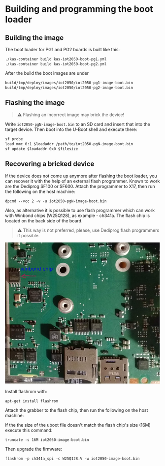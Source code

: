 # Building and programming the boot loader

## Building the image

The boot loader for PG1 and PG2 boards is built like this:

```shell
./kas-container build kas-iot2050-boot-pg1.yml
./kas-container build kas-iot2050-boot-pg2.yml
```

After the build the boot images are under

```text
build/tmp/deploy/images/iot2050/iot2050-pg1-image-boot.bin
build/tmp/deploy/images/iot2050/iot2050-pg2-image-boot.bin
```

## Flashing the image

> :warning:
> Flashing an incorrect image may brick the device!

Write `iot2050-pgN-image-boot.bin` to an SD card and insert that into
the target device. Then boot into the U-Boot shell and execute there:

```shell
sf probe
load mmc 0:1 $loadaddr /path/to/iot2050-pgN-image-boot.bin
sf update $loadaddr 0x0 $filesize
```

## Recovering a bricked device

If the device does not come up anymore after flashing the boot loader, you can
recover it with the help of an external flash programmer. Known to work are the
Dediprog SF100 or SF600. Attach the programmer to X17, then run the following
on the host machine:

```shell
dpcmd --vcc 2 -v -u iot2050-pgN-image-boot.bin
```

Also, as alternative it is possible to use flash programmer which can work
with Winbond chips (W25Q128), as example - ch341a. The flash chip is located on
the back side of the board.

> :warning:
> This way is not preferred, please, use Dediprog flash programmers if possible.

![overview](back_iot2050.png)


Install flashrom with:

```shell
apt-get install flashrom
```

Attach the grabber to the flash chip, then run the following on the host machine:

If the the size of the uboot file doesn't match the flash chip's size (16M)
execute this command:

```shell
truncate -s 16M iot2050-image-boot.bin
```

Then upgrade the firmware:

```shell
flashrom -p ch341a_spi -c W25Q128.V -w iot2050-image-boot.bin
```
